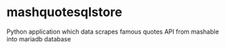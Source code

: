 # mashquotesqlstore
Python application which data scrapes famous quotes API from mashable into mariadb database
